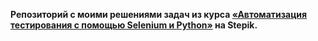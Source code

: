 **Репозиторий с моими решениями задач из курса [«Автоматизация тестирования с помощью Selenium и Python»](https://stepik.org/course/575) на Stepik.**
